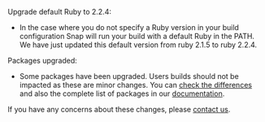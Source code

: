 Upgrade default Ruby to 2.2.4:

* In the case where you do not specify a Ruby version in your build configuration Snap will run your build with a default Ruby in the PATH. We have just updated this default version from ruby 2.1.5 to ruby 2.2.4.

Packages upgraded:

* Some packages have been upgraded. Users builds should not be impacted as these are minor changes. You can [check the differences](https://s3.amazonaws.com/whats-new-prod/assets/packages/centos/diff-341-to-350.html) and also the complete list of packages in our [documentation](https://docs.snap-ci.com/the-ci-environment/complete-package-list/).
  
If you have any concerns about these changes, please [contact us](https://snap-ci.com/contact-us).
